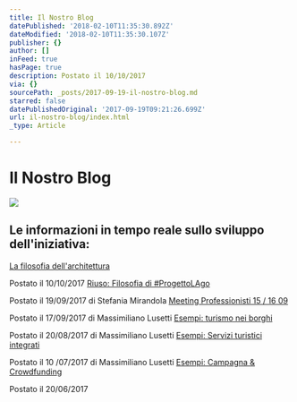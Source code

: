 ```yaml
---
title: Il Nostro Blog
datePublished: '2018-02-10T11:35:30.892Z'
dateModified: '2018-02-10T11:35:30.107Z'
publisher: {}
author: []
inFeed: true
hasPage: true
description: Postato il 10/10/2017
via: {}
sourcePath: _posts/2017-09-19-il-nostro-blog.md
starred: false
datePublishedOriginal: '2017-09-19T09:21:26.699Z'
url: il-nostro-blog/index.html
_type: Article

---
```

# Il Nostro Blog
![](https://the-grid-user-content.s3-us-west-2.amazonaws.com/ec211a49-7274-4944-8766-011c7768b8de.gif)

## Le informazioni in tempo reale sullo sviluppo dell'iniziativa:
[La filosofia dell'architettura][0]

Postato il 10/10/2017
[Riuso: Filosofia di \#ProgettoLAgo][1]

Postato il 19/09/2017 di Stefania Mirandola
[Meeting Professionisti 15 / 16 09][2]

Postato il 17/09/2017 di Massimiliano Lusetti
[Esempi: turismo nei borghi][3]

Postato il 20/08/2017 di Massimiliano Lusetti
[Esempi: Servizi turistici integrati][4]

Postato il 10 /07/2017 di Massimiliano Lusetti
[Esempi: Campagna & Crowdfunding][5]

Postato il 20/06/2017

[0]: http://lago.property/la-filosofia-dellarchitettura-in-progettolago
[1]: http://lago.property/riuso-filosofia-di-progettolago
[2]: http://lago.property/meeting-progettolago
[3]: http://lago.property/esempi-turismo-nei-borghi
[4]: http://lago.property/esempi-servizi-turistici-integrati
[5]: http://lago.property/esempi-campagna-e-crowdfunding